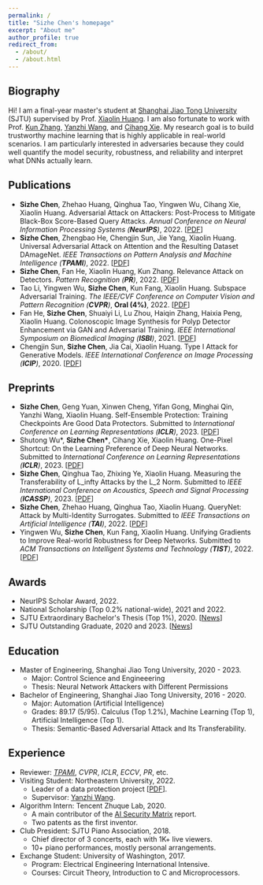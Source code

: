 ```yaml
---
permalink: /
title: "Sizhe Chen's homepage"
excerpt: "About me"
author_profile: true
redirect_from: 
  - /about/
  - /about.html
---
```


  
Biography
------
Hi! I am a final-year master's student at [Shanghai Jiao Tong University](http://en.sjtu.edu.cn) (SJTU) supervised by Prof. [Xiaolin Huang](http://www.pami.sjtu.edu.cn/en/xiaolin). I am also fortunate to work with Prof. [Kun Zhang](https://www.andrew.cmu.edu/user/kunz1/index.html), [Yanzhi Wang](https://web.northeastern.edu/yanzhiwang), and [Cihang Xie](https://cihangxie.github.io). My research goal is to build trustworthy machine learning that is highly applicable in real-world scenarios. I am particularly interested in adversaries because they could well quantify the model security, robustness, and reliability and interpret what DNNs actually learn. 

Publications
------
+ **Sizhe Chen**, Zhehao Huang, Qinghua Tao, Yingwen Wu, Cihang Xie, Xiaolin Huang. Adversarial Attack on Attackers: Post-Process to Mitigate Black-Box Score-Based Query Attacks. *Annual Conference on Neural Information Processing Systems (**NeurIPS**)*, 2022. [[PDF](https://neurips.cc/virtual/2022/poster/54907)]
+ **Sizhe Chen**, Zhengbao He, Chengjin Sun, Jie Yang, Xiaolin Huang. Universal Adversarial Attack on Attention and the Resulting Dataset DAmageNet. *IEEE Transactions on Pattern Analysis and Machine Intelligence (**TPAMI**)*, 2022. [[PDF](https://ieeexplore.ieee.org/document/9238430)]
+ **Sizhe Chen**, Fan He, Xiaolin Huang, Kun Zhang. Relevance Attack on Detectors. *Pattern Recognition (**PR**)*, 2022. [[PDF](https://www.sciencedirect.com/science/article/pii/S0031320321006671)]
+ Tao Li, Yingwen Wu, **Sizhe Chen**, Kun Fang, Xiaolin Huang. Subspace Adversarial Training. *The IEEE/CVF Conference on Computer Vision and Pattern Recognition (**CVPR**)*, **Oral (4%)**, 2022. [[PDF](https://openaccess.thecvf.com/content/CVPR2022/html/Li_Subspace_Adversarial_Training_CVPR_2022_paper)]
+ Fan He, **Sizhe Chen**, Shuaiyi Li, Lu Zhou, Haiqin Zhang, Haixia Peng, Xiaolin Huang. Colonoscopic Image Synthesis for Polyp Detector Enhancement via GAN and Adversarial Training. *IEEE International Symposium on Biomedical Imaging (**ISBI**)*, 2021. [[PDF](https://ieeexplore.ieee.org/document/9434050)]
+ Chengjin Sun, **Sizhe Chen**, Jia Cai, Xiaolin Huang. Type I Attack for Generative Models. *IEEE International Conference on Image Processing (**ICIP**)*, 2020. [[PDF](https://ieeexplore.ieee.org/document/9191032)]

Preprints
------
+ **Sizhe Chen**, Geng Yuan, Xinwen Cheng, Yifan Gong, Minghai Qin, Yanzhi Wang, Xiaolin Huang. Self-Ensemble Protection: Training Checkpoints Are Good Data Protectors. Submitted to *International Conference on Learning Representations (**ICLR**)*, 2023. [[PDF](https://openreview.net/forum?id=9MO7bjoAfIA)]
+ Shutong Wu\*, **Sizhe Chen\***, Cihang Xie, Xiaolin Huang. One-Pixel Shortcut: On the Learning Preference of Deep Neural Networks. Submitted to *International Conference on Learning Representations (**ICLR**)*, 2023. [[PDF](https://openreview.net/forum?id=p7G8t5FVn2h)]
+ **Sizhe Chen**, Qinghua Tao, Zhixing Ye, Xiaolin Huang. Measuring the Transferability of L_infty Attacks by the L_2 Norm. Submitted to *IEEE International Conference on Acoustics, Speech and Signal Processing (**ICASSP**)*, 2023. [[PDF](https://arxiv.org/abs/2102.10343)]
+ **Sizhe Chen**, Zhehao Huang, Qinghua Tao, Xiaolin Huang. QueryNet: Attack by Multi-Identity Surrogates. Submitted to *IEEE Transactions on Artificial Intelligence (**TAI**)*, 2022. [[PDF](https://arxiv.org/abs/2105.15010)]
+ Yingwen Wu, **Sizhe Chen**, Kun Fang, Xiaolin Huang. Unifying Gradients to Improve Real-world Robustness for Deep Networks. Submitted to *ACM Transactions on Intelligent Systems and Technology (**TIST**)*, 2022. [[PDF](http://arxiv.org/abs/2208.06228)]

Awards
------
+ NeurIPS Scholar Award, 2022.
+ National Scholarship (Top 0.2% national-wide), 2021 and 2022.
+ SJTU Extraordinary Bachelor's Thesis (Top 1%), 2020. [[News](https://news.sjtu.edu.cn/jdzh/20201102/133855.html)]
+ SJTU Outstanding Graduate, 2020 and 2023. [[News](https://automation.sjtu.edu.cn/show/1081)]

Education
------
+ Master of Engineering, Shanghai Jiao Tong University, 2020 - 2023.
   + Major: Control Science and Engineeering
   + Thesis: Neural Network Attackers with Different Permissions
+ Bachelor of Engineering, Shanghai Jiao Tong University, 2016 - 2020.
   + Major: Automation (Artificial Intelligence)
   + Grades: 89.17 (5/95). Calculus (Top 1.2%), Machine Learning (Top 1), Artificial Intelligence (Top 1).
   + Thesis: Semantic-Based Adversarial Attack and Its Transferability. 

Experience
------
+ Reviewer: [*TPAMI*](https://www.computer.org/csdl/journal/tp/2021/12/09600583/1yeDrH64Edq), *CVPR*, *ICLR*, *ECCV*, *PR*, etc.
+ Visiting Student: Northeastern University, 2022.
   + Leader of a data protection project [[PDF](https://openreview.net/forum?id=9MO7bjoAfIA)].
   + Supervisor: [Yanzhi Wang](https://web.northeastern.edu/yanzhiwang).
+ Algorithm Intern: Tencent Zhuque Lab, 2020.
   + A main contributor of the [AI Security Matrix](https://aisecmatrix.org/en) report.
   + Two patents as the first inventor.
+ Club President: SJTU Piano Association, 2018.
   + Chief director of 3 concerts, each with 1K+ live viewers.
   + 10+ piano performances, mostly personal arrangements.
+ Exchange Student: University of Washington, 2017.
   + Program: Electrical Engineering International Intensive.
   + Courses: Circuit Theory, Introduction to C and Microprocessors.
